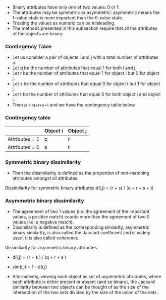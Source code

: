 
- Binary attributes have only one of two values: 0 or 1.
- The attributes may be symmetric or asymmetric: asymmetric means the 1-value state is more important than the 0-value state.
- Treating the values as numeric can be misleading.
- The methods presented in this subsection require that all the attributes of the objects are binary.

### Contingency Table

- Let us consider a pair of objects i and j with a total number of attributes p.
- Let q be the number of attributes that equal 1 for both  i and j.
- Let r be the number of attributes that equal 1 for object  i  but 0 for object  j.
- Let s be the number of attributes that equal 0 for object  i  but 1 for object  j. 
- Let t  be the number of attributes that equal 0 for both object  i  and object  j.  
- Then p = q+r+s+t  and we have the contingency table below. 

### Contingency table

|                 | Object i  | Object j |
|-----------------|-----------|----------|
| Attributes = 1  | q         | r        |
| Attributes = 0  | s         | t        |

### Symmetric binary dissimilarity

- Then the dissimilarity is defined as the proportion of non-matching attributes amongst all attributes.

Dissimilarity for symmetric binary attributes d(i,j) = (r + s) / (q + r + s + t)


### Asymmetric binary dissimilarity

- The agreement of two 1 values (i.e. the agreement of the important values, a positive match) counts more than the agreement of two 0 values (i.e. a negative match).
- Dissimilarity is defined as the corresponding similarity, asymmetric binary similarity, is also called the Jaccard coefficient and is widely used. It is also called coherence.

Dissimilarity for asymmetric binary attributes 
- d(i,j) = (r + s ) / (q + r + s )
- sim(i,j) = 1 - d(i,j)


- Alternatively, viewing each object as set of  asymmetric attributes, where each attribute is either present or absent (and so binary), the Jaccard similarity between two objects can be thought of as the size of the intersection of the two sets divided by the size of the union of the sets.
